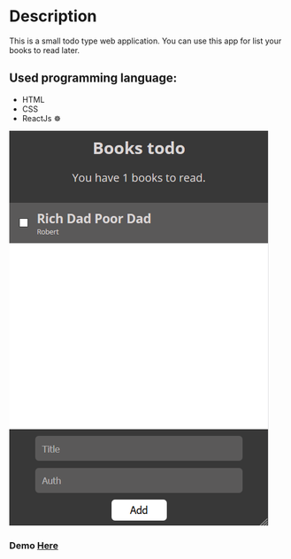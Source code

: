 # Description
This is a small todo type web application. You can use this app for list your books to read later.

## Used programming language:
- HTML
- CSS
- ReactJs ☸

![](/bookList.png)
### Demo [Here](https://booktodo.netlify.com/)

